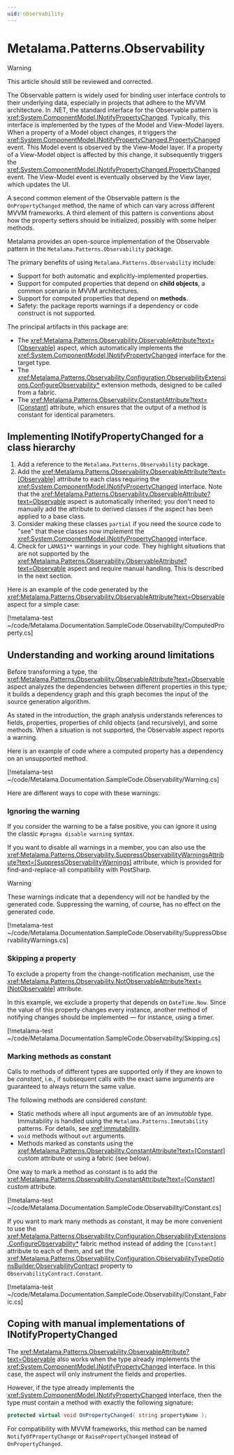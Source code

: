 ```yaml
---
uid: observability
---
```


# Metalama.Patterns.Observability

> [!WARNING]
> This article should still be reviewed and corrected.

The Observable pattern is widely used for binding user interface controls to their underlying data, especially in projects that adhere to the MVVM architecture. In .NET, the standard interface for the Observable pattern is <xref:System.ComponentModel.INotifyPropertyChanged>. Typically, this interface is implemented by the types of the Model and View-Model layers. When a property of a Model object changes, it triggers the <xref:System.ComponentModel.INotifyPropertyChanged.PropertyChanged> event. This Model event is observed by the View-Model layer. If a property of a View-Model object is affected by this change, it subsequently triggers the <xref:System.ComponentModel.INotifyPropertyChanged.PropertyChanged> event. The View-Model event is eventually observed by the View layer, which updates the UI.

A second common element of the Observable pattern is the `OnPropertyChanged` method, the name of which can vary across different MVVM frameworks. A third element of this pattern is conventions about how the property setters should be initialized, possibly with some helper methods.

Metalama provides an open-source implementation of the Observable pattern in the `Metalama.Patterns.Observability` package.

The primary benefits of using `Metalama.Patterns.Observability` include:

* Support for both automatic and explicitly-implemented properties.
* Support for computed properties that depend on **child objects**, a common scenario in MVVM architectures.
* Support for computed properties that depend on **methods**.
* Safety: the package reports warnings if a dependency or code construct is not supported.

The principal artifacts in this package are:

* The <xref:Metalama.Patterns.Observability.ObservableAttribute?text=[Observable]> aspect, which automatically implements the <xref:System.ComponentModel.INotifyPropertyChanged> interface for the target type.
* The <xref:Metalama.Patterns.Observability.Configuration.ObservabilityExtensions.ConfigureObservability*> extension methods, designed to be called from a fabric.
* The <xref:Metalama.Patterns.Observability.ConstantAttribute?text=[Constant]> attribute, which ensures that the output of a method is constant for identical parameters.

## Implementing INotifyPropertyChanged for a class hierarchy

1. Add a reference to the `Metalama.Patterns.Observability` package.
2. Add the <xref:Metalama.Patterns.Observability.ObservableAttribute?text=[Observable]> attribute to each class requiring the <xref:System.ComponentModel.INotifyPropertyChanged> interface. Note that the <xref:Metalama.Patterns.Observability.ObservableAttribute?text=Observable> aspect is automatically inherited; you don't need to manually add the attribute to derived classes if the aspect has been applied to a base class.
3. Consider making these classes `partial` if you need the source code to "see" that these classes now implement the <xref:System.ComponentModel.INotifyPropertyChanged> interface.
4. Check for `LAMA51**` warnings in your code. They highlight situations that are not supported by the <xref:Metalama.Patterns.Observability.ObservableAttribute?text=Observable> aspect and require manual handling. This is described in the next section.

Here is an example of the code generated by the <xref:Metalama.Patterns.Observability.ObservableAttribute?text=Observable> aspect for a simple case:

[!metalama-test ~/code/Metalama.Documentation.SampleCode.Observability/ComputedProperty.cs]

## Understanding and working around limitations

Before transforming a type, the <xref:Metalama.Patterns.Observability.ObservableAttribute?text=Observable> aspect analyzes the dependencies between different properties in this type; it builds a dependency graph and this graph becomes the input of the source generation algorithm.

As stated in the introduction, the graph analysis understands references to fields, properties, properties of child objects (and recursively), and some methods. When a situation is not supported, the Observable aspect reports a warning.

Here is an example of code where a computed property has a dependency on an unsupported method.

[!metalama-test ~/code/Metalama.Documentation.SampleCode.Observability/Warning.cs]

Here are different ways to cope with these warnings:

### Ignoring the warning

If you consider the warning to be a false positive, you can ignore it using the classic `#pragma disable warning` syntax.

If you want to disable all warnings in a member, you can also use the <xref:Metalama.Patterns.Observability.SuppressObservabilityWarningsAttribute?text=[SuppressObservabilityWarnings]> attribute, which is provided for find-and-replace-all compatibility with PostSharp.

> [!WARNING]
> These warnings indicate that a dependency will _not_ be handled by the generated code. Suppressing the warning, of course, has no effect on the generated code.

[!metalama-test ~/code/Metalama.Documentation.SampleCode.Observability/SuppressObservabilityWarnings.cs]

### Skipping a property

To exclude a property from the change-notification mechanism, use the <xref:Metalama.Patterns.Observability.NotObservableAttribute?text=[NotObservable]> attribute.

In this example, we exclude a property that depends on `DateTime.Now`. Since the value of this property changes every instance, another method of notifying changes should be implemented &mdash; for instance, using a timer.

[!metalama-test ~/code/Metalama.Documentation.SampleCode.Observability/Skipping.cs]

### Marking methods as constant

Calls to methods of different types are supported only if they are known to be _constant_, i.e., if subsequent calls with the exact same arguments are guaranteed to always return the same value.

The following methods are considered _constant_:

* Static methods where all input arguments are of an _immutable_ type. Immutability is handled using the `Metalama.Patterns.Immutability` patterns. For details, see <xref:immutability>.
* `void` methods without `out` arguments.
* Methods marked as constants using the <xref:Metalama.Patterns.Observability.ConstantAttribute?text=[Constant]> custom attribute or using a fabric (see below).

One way to mark a method as constant is to add the <xref:Metalama.Patterns.Observability.ConstantAttribute?text=[Constant]> custom attribute.

[!metalama-test ~/code/Metalama.Documentation.SampleCode.Observability/Constant.cs]

If you want to mark many methods as constant, it may be more convenient to use the <xref:Metalama.Patterns.Observability.Configuration.ObservabilityExtensions.ConfigureObservability*> fabric method instead of adding the `[Constant]` attribute to each of them, and set the <xref:Metalama.Patterns.Observability.Configuration.ObservabilityTypeOptionsBuilder.ObservabilityContract> property to `ObservabilityContract.Constant`.

[!metalama-test ~/code/Metalama.Documentation.SampleCode.Observability/Constant_Fabric.cs]

## Coping with manual implementations of INotifyPropertyChanged

The <xref:Metalama.Patterns.Observability.ObservableAttribute?text=Observable> also works when the type already implements the <xref:System.ComponentModel.INotifyPropertyChanged> interface. In this case, the aspect will only instrument the fields and properties.

However, if the type already implements the <xref:System.ComponentModel.INotifyPropertyChanged> interface, then the type must contain a method with exactly the following signature:

```cs
protected virtual void OnPropertyChanged( string propertyName );
```

For compatibility with MVVM frameworks, this method can be named `NotifyOfPropertyChange` or `RaisePropertyChanged` instead of `OnPropertyChanged`.
